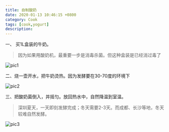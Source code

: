 ```yaml
---
title: 自制酸奶
date: 2020-01-13 10:46:15 +0800
category: Cook
tags: [cook,yogurt]
description: 
---
```


一、 买1L盒装的牛奶。

> 因为如果用酸奶机，最重要一步是消毒杀菌。但这种盒装是已经消过毒了

![pic1](https://chenxie-fun.oss-cn-shenzhen.aliyuncs.com/cook/yogurt/pic1.jpeg)

二、烧一壶开水，把牛奶烫热。因为发酵要在30-70度的环境下

![pic2](https://chenxie-fun.oss-cn-shenzhen.aliyuncs.com/cook/yogurt/pic2.jpeg)

三、把酸奶菌倒入，并摇匀。放回热水中，自然降温到室温。

> 深圳夏天，一天即刻发酵完成；冬天需要2-3天。而成都、长沙等地，冬天较难自然发酵。

![pic3](https://chenxie-fun.oss-cn-shenzhen.aliyuncs.com/cook/yogurt/pic3.jpeg)
